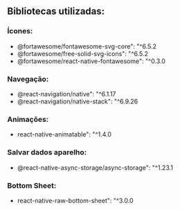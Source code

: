 
## Bibliotecas utilizadas:
### Ícones:
* @fortawesome/fontawesome-svg-core": "^6.5.2
* @fortawesome/free-solid-svg-icons": "^6.5.2
* @fortawesome/react-native-fontawesome": "^0.3.0

### Navegação: 
* @react-navigation/native": "^6.1.17
* @react-navigation/native-stack": "^6.9.26

### Animações: 
* react-native-animatable": "^1.4.0

### Salvar dados aparelho:
* @react-native-async-storage/async-storage": "^1.23.1

### Bottom Sheet:
* react-native-raw-bottom-sheet": "^3.0.0
